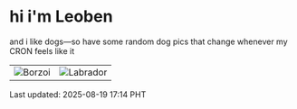 # hi i'm Leoben

and i like dogs—so have some random dog pics that change whenever my CRON feels like it

|  |  |
|--------|----------|
| ![Borzoi](https://random-dog-vercel.vercel.app/api/random-borzoi?v=1755594897) | ![Labrador](https://random-dog-vercel.vercel.app/api/random-labrador?v=1755594897) |

Last updated: 2025-08-19 17:14 PHT
